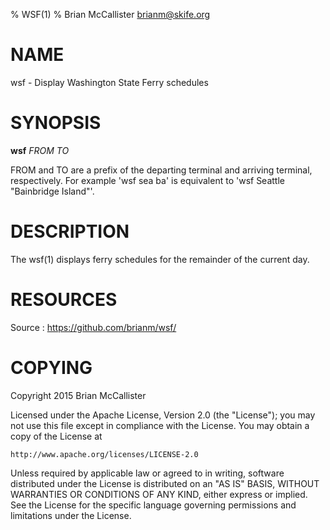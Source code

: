 % WSF(1)
% Brian McCallister <brianm@skife.org>

# NAME

wsf - Display Washington State Ferry schedules

# SYNOPSIS

**wsf** _FROM_ _TO_

FROM and TO are a prefix of the departing terminal and arriving
terminal, respectively. For example 'wsf sea ba' is equivalent to
'wsf Seattle "Bainbridge Island"'.


# DESCRIPTION

The wsf(1) displays ferry schedules for the remainder of the current day.

# RESOURCES

Source
:    <https://github.com/brianm/wsf/>

# COPYING

Copyright 2015 Brian McCallister

Licensed under the Apache License, Version 2.0 (the "License");
you may not use this file except in compliance with the License.
You may obtain a copy of the License at

    http://www.apache.org/licenses/LICENSE-2.0

Unless required by applicable law or agreed to in writing, software
distributed under the License is distributed on an "AS IS" BASIS,
WITHOUT WARRANTIES OR CONDITIONS OF ANY KIND, either express or implied.
See the License for the specific language governing permissions and
limitations under the License.
   

